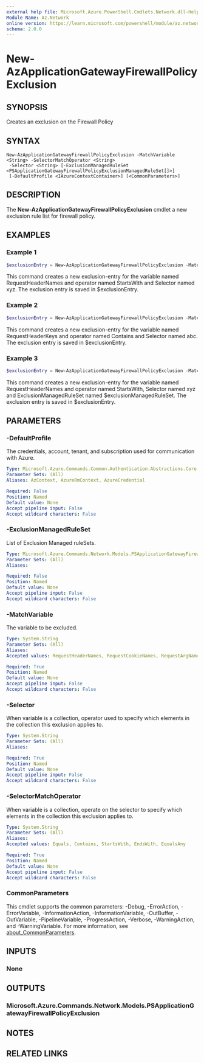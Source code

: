 ```yaml
---
external help file: Microsoft.Azure.PowerShell.Cmdlets.Network.dll-Help.xml
Module Name: Az.Network
online version: https://learn.microsoft.com/powershell/module/az.network/new-azapplicationgatewayfirewallpolicyexclusion
schema: 2.0.0
---
```


# New-AzApplicationGatewayFirewallPolicyExclusion

## SYNOPSIS
Creates an exclusion on the Firewall Policy

## SYNTAX

```
New-AzApplicationGatewayFirewallPolicyExclusion -MatchVariable <String> -SelectorMatchOperator <String>
 -Selector <String> [-ExclusionManagedRuleSet <PSApplicationGatewayFirewallPolicyExclusionManagedRuleSet[]>]
 [-DefaultProfile <IAzureContextContainer>] [<CommonParameters>]
```

## DESCRIPTION
The **New-AzApplicationGatewayFirewallPolicyExclusion** cmdlet a new exclusion rule list for firewall policy.

## EXAMPLES

### Example 1
```powershell
$exclusionEntry = New-AzApplicationGatewayFirewallPolicyExclusion -MatchVariable "RequestHeaderNames" -SelectorMatchOperator "StartsWith" -Selector "xyz"
```

This command creates a new exclusion-entry for the variable named RequestHeaderNames and operator named StartsWith and Selector named xyz. The exclusion entry is saved in $exclusionEntry.

### Example 2
```powershell
$exclusionEntry = New-AzApplicationGatewayFirewallPolicyExclusion -MatchVariable "RequestHeaderKeys" -SelectorMatchOperator "Contains" -Selector "abc"
```

This command creates a new exclusion-entry for the variable named RequestHeaderKeys and operator named Contains and Selector named abc. The exclusion entry is saved in $exclusionEntry.

### Example 3
```powershell
$exclusionEntry = New-AzApplicationGatewayFirewallPolicyExclusion -MatchVariable "RequestHeaderNames" -SelectorMatchOperator "StartsWith" -Selector "xyz" -ExclusionManagedRuleSet $exclusionManagedRuleSet
```

This command creates a new exclusion-entry for the variable named RequestHeaderNames and operator named StartsWith, Selector named xyz and ExclusionManagedRuleSet named $exclusionManagedRuleSet. The exclusion entry is saved in $exclusionEntry.

## PARAMETERS

### -DefaultProfile
The credentials, account, tenant, and subscription used for communication with Azure.

```yaml
Type: Microsoft.Azure.Commands.Common.Authentication.Abstractions.Core.IAzureContextContainer
Parameter Sets: (All)
Aliases: AzContext, AzureRmContext, AzureCredential

Required: False
Position: Named
Default value: None
Accept pipeline input: False
Accept wildcard characters: False
```

### -ExclusionManagedRuleSet
List of Exclusion Managed ruleSets.

```yaml
Type: Microsoft.Azure.Commands.Network.Models.PSApplicationGatewayFirewallPolicyExclusionManagedRuleSet[]
Parameter Sets: (All)
Aliases:

Required: False
Position: Named
Default value: None
Accept pipeline input: False
Accept wildcard characters: False
```

### -MatchVariable
The variable to be excluded.

```yaml
Type: System.String
Parameter Sets: (All)
Aliases:
Accepted values: RequestHeaderNames, RequestCookieNames, RequestArgNames, RequestHeaderKeys, RequestCookieKeys, RequestArgKeys, RequestHeaderValues, RequestCookieValues, RequestArgValues

Required: True
Position: Named
Default value: None
Accept pipeline input: False
Accept wildcard characters: False
```

### -Selector
When variable is a collection, operator used to specify which elements in the collection this exclusion applies to.

```yaml
Type: System.String
Parameter Sets: (All)
Aliases:

Required: True
Position: Named
Default value: None
Accept pipeline input: False
Accept wildcard characters: False
```

### -SelectorMatchOperator
When variable is a collection, operate on the selector to specify which elements in the collection this exclusion applies to.

```yaml
Type: System.String
Parameter Sets: (All)
Aliases:
Accepted values: Equals, Contains, StartsWith, EndsWith, EqualsAny

Required: True
Position: Named
Default value: None
Accept pipeline input: False
Accept wildcard characters: False
```

### CommonParameters
This cmdlet supports the common parameters: -Debug, -ErrorAction, -ErrorVariable, -InformationAction, -InformationVariable, -OutBuffer, -OutVariable, -PipelineVariable, -ProgressAction, -Verbose, -WarningAction, and -WarningVariable. For more information, see [about_CommonParameters](http://go.microsoft.com/fwlink/?LinkID=113216).

## INPUTS

### None

## OUTPUTS

### Microsoft.Azure.Commands.Network.Models.PSApplicationGatewayFirewallPolicyExclusion

## NOTES

## RELATED LINKS
